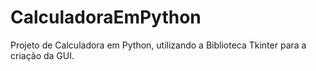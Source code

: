 # CalculadoraEmPython
Projeto de Calculadora em Python, utilizando a Biblioteca Tkinter para a criação da GUI.
